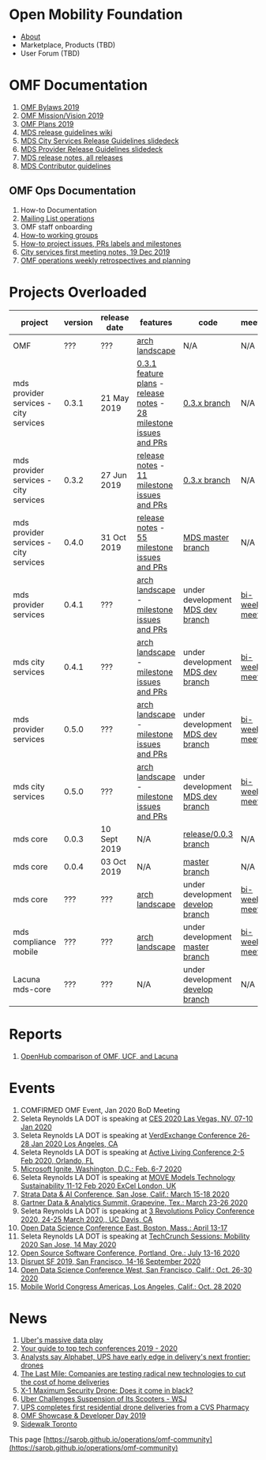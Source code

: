 # Open Mobility Foundation
* [About](https://www.openmobilityfoundation.org/about/)
* Marketplace, Products (TBD)
* User Forum (TBD)

# OMF Documentation
1. [OMF Bylaws 2019](https://members.openmobilityfoundation.org/wp-content/uploads/2019/08/OMF-Bylaws-CURRENT-1.pdf)
1. [OMF Mission/Vision 2019](https://www.openmobilityfoundation.org/wp-content/uploads/2019/06/OpenMobilityFoundation_Principles.pdf)
1. [OMF Plans 2019](https://www.openmobilityfoundation.org/wp-content/uploads/2019/10/OMF-Transitional-Architectural-Landscape-FINAL.pdf)
1. [MDS release guidelines wiki](https://github.com/openmobilityfoundation/mobility-data-specification/blob/dev/ReleaseGuidelines.md)
1. [MDS City Services Release Guidelines slidedeck](https://docs.google.com/presentation/d/1iw3Y6kSDnSUEUNLGlc07ARQlcunYVYCd05P2RkTTNnc/edit?usp=sharing)
1. [MDS Provider Release Guidelines slidedeck](https://drive.google.com/open?id=1CEIQfKRbd1mTe5krDqNusA0PAMYotv7L)
1. [MDS release notes, all releases](https://github.com/openmobilityfoundation/mobility-data-specification/blob/dev/ReleaseNotes.md)
1. [MDS Contributor guidelines](https://github.com/openmobilityfoundation/mobility-data-specification/blob/dev/CONTRIBUTING.md)

## OMF Ops Documentation
1. How-to Documentation
1. [Mailing List operations](omf-mailing-list-ops.md)
1. OMF staff onboarding
1. [How-to working groups](https://docs.google.com/document/d/11ym1ssmnavCtYkVxVtvFELHWGqv3T_gwUKWl2WsgfnE/edit?usp=sharing)
1. [How-to project issues, PRs labels and milestones](omf-labels.md)
1. [City services first meeting notes, 19 Dec 2019](https://docs.google.com/document/d/13EHvCPkbaWtGaTZNWqFPnQEAa3yz91MU7gc2nwYs3os/edit?usp=sharing)
1. [OMF operations weekly retrospectives and planning](https://docs.google.com/document/d/1wEj46BFxgo1HGAC0L7qd3UfNNhnDzMzJdLLR2C7Qesg/edit?usp=sharing)

# Projects Overloaded
<div class="datatable-begin"></div>

project        | version | release date | features | code         | meetings
-------------- | ------- | ------------ | -------- | ------------ | ------------
OMF            | ??? | ??? | [arch landscape](https://www.openmobilityfoundation.org/wp-content/uploads/2019/10/OMF-Transitional-Architectural-Landscape-FINAL.pdf) | N/A | N/A
mds provider services - city services | 0.3.1   | 21 May 2019 | [0.3.1 feature plans](https://github.com/openmobilityfoundation/mobility-data-specification/wiki/0.3.1-Release-Recommendations) -  [release notes](https://github.com/openmobilityfoundation/mobility-data-specification/wiki) - [28 milestone issues and PRs](https://github.com/openmobilityfoundation/mobility-data-specification/milestone/7?closed=1) | [0.3.x branch](https://github.com/openmobilityfoundation/mobility-data-specification/tree/0.3.x) | N/A
mds provider services - city services | 0.3.2   | 27 Jun 2019 | [release notes](https://github.com/openmobilityfoundation/mobility-data-specification/wiki) - [11 milestone issues and PRs](https://github.com/openmobilityfoundation/mobility-data-specification/milestone/8?closed=1) | [0.3.x branch](https://github.com/openmobilityfoundation/mobility-data-specification/tree/0.3.x) | N/A
mds provider services - city services | 0.4.0   | 31 Oct 2019 | [release notes](https://github.com/openmobilityfoundation/mobility-data-specification/wiki) - [55 milestone issues and PRs](https://github.com/openmobilityfoundation/mobility-data-specification/milestone/6?closed=1) | [MDS master branch](https://github.com/openmobilityfoundation/mobility-data-specification/tree/master) | N/A
mds provider services | 0.4.1   | ??? | [arch landscape](https://www.openmobilityfoundation.org/wp-content/uploads/2019/10/OMF-Transitional-Architectural-Landscape-FINAL.pdf) - [milestone issues and PRs](https://github.com/openmobilityfoundation/mobility-data-specification/milestone/10) | under development [MDS dev branch](https://github.com/openmobilityfoundation/mobility-data-specification) | [bi-weekly meetings](https://github.com/openmobilityfoundation/mobility-data-specification/wiki)
mds city services   | 0.4.1   | ??? | [arch landscape](https://www.openmobilityfoundation.org/wp-content/uploads/2019/10/OMF-Transitional-Architectural-Landscape-FINAL.pdf)  - [milestone issues and PRs](https://github.com/openmobilityfoundation/mobility-data-specification/milestone/10) | under development [MDS dev branch](https://github.com/openmobilityfoundation/mobility-data-specification) | [bi-weekly meetings](https://github.com/openmobilityfoundation/mobility-data-specification/wiki)
mds provider services  | 0.5.0   | ??? | [arch landscape](https://www.openmobilityfoundation.org/wp-content/uploads/2019/10/OMF-Transitional-Architectural-Landscape-FINAL.pdf)  - [milestone issues and PRs](https://github.com/openmobilityfoundation/mobility-data-specification/milestone/9) | under development [MDS dev branch](https://github.com/openmobilityfoundation/mobility-data-specification) | [bi-weekly meetings](https://github.com/openmobilityfoundation/mobility-data-specification/wiki)
mds city services   | 0.5.0   | ??? | [arch landscape](https://www.openmobilityfoundation.org/wp-content/uploads/2019/10/OMF-Transitional-Architectural-Landscape-FINAL.pdf) - [milestone issues and PRs](https://github.com/openmobilityfoundation/mobility-data-specification/milestone/9) | under development [MDS dev branch](https://github.com/openmobilityfoundation/mobility-data-specification) | [bi-weekly meetings](https://github.com/openmobilityfoundation/mobility-data-specification/wiki)
mds core       | 0.0.3   | 10 Sept 2019 | N/A | [release/0.0.3 branch](https://github.com/openmobilityfoundation/mds-core/tree/release/0.0.3) | N/A
mds core       | 0.0.4   | 03 Oct 2019 | N/A | [master branch](https://github.com/openmobilityfoundation/mds-core/tree/master) | N/A
mds core       | ??? | ??? | [arch landscape](https://www.openmobilityfoundation.org/wp-content/uploads/2019/10/OMF-Transitional-Architectural-Landscape-FINAL.pdf) | under development [develop branch](https://github.com/openmobilityfoundation/mds-core) | [bi-weekly meetings](https://github.com/openmobilityfoundation/mobility-data-specification/wiki)
mds compliance mobile | ??? | ??? | [arch landscape](https://www.openmobilityfoundation.org/wp-content/uploads/2019/10/OMF-Transitional-Architectural-Landscape-FINAL.pdf) | under development [master branch](https://github.com/openmobilityfoundation/mds-compliance-mobile) | [bi-weekly meetings](https://github.com/openmobilityfoundation/mobility-data-specification/wiki)
Lacuna mds-core | ??? | ??? | N/A | under development [develop branch](https://github.com/lacuna-tech/mds-core) | N/A

<div class="datatable-end"></div>

# Reports
1. [OpenHub comparison of OMF, UCF, and Lacuna](https://www.openhub.net/p/_compare?project_0=Open+Mobility+Foundation&project_1=kepler.gl&project_2=Lacuna-tech)

# Events
1. COMFIRMED OMF Event, Jan 2020 BoD Meeting
1. Seleta Reynolds LA DOT is speaking at [CES 2020 Las Vegas, NV, 07-10 Jan 2020](https://www.ces.tech/conference/speaker-directory/882559.aspx)
1. Seleta Reynolds LA DOT is speaking at [VerdExchange Conference 26-28 Jan 2020 Los Angeles, CA](https://www.verdexchange.org/)
1. Seleta Reynolds LA DOT is speaking at [Active Living Conference 2-5 Feb 2020, Orlando, FL](http://www.alr-conference.com/)
1. [Microsoft Ignite, Washington, D.C.: Feb. 6-7 2020](https://www.microsoft.com/en-us/ignite-the-tour/washington-dc)
1. Seleta Reynolds LA DOT is speaking at [MOVE Models Technology Sustainability 11-12 Feb 2020 ExCel London, UK](https://www.terrapinn.com/exhibition/move/index.stm)
1. [Strata Data & AI Conference, San Jose, Calif.: March 15-18 2020](https://conferences.oreilly.com/strata-data-ai/stai-ca)
1. [Gartner Data & Analytics Summit, Grapevine, Tex.: March 23-26 2020](https://www.gartner.com/en/conferences/na/data-analytics-us)
1. Seleta Reynolds LA DOT is speaking at [3 Revolutions Policy Conference 2020, 24-25 March 2020,, UC Davis, CA](https://3rev.ucdavis.edu/events/3-revolutions-policy-conference-2020)
1. [Open Data Science Conference East, Boston, Mass.: April 13-17 ](https://odsc.com/boston/)
1. Seleta Reynolds LA DOT is speaking at [TechCrunch Sessions: Mobility 2020 San Jose, 14 May 2020](https://techcrunch.com/events/tc-sessions-mobility-2020/)
1. [Open Source Software Conference, Portland, Ore.: July 13-16 2020](https://conferences.oreilly.com/oscon/oscon-or)
1. [Disrupt SF 2019, San Francisco, 14-16 September 2020](https://techcrunch.com/events/disrupt-sf-2020/)
1. [Open Data Science Conference West, San Francisco, Calif.: Oct. 26-30 2020](https://odsc.com/california/)
1. [Mobile World Congress Americas, Los Angeles, Calif.: Oct. 28 2020](https://www.mwclosangeles.com/)

# News
1. [Uber's massive data play](https://medium.com/s/story/ubers-new-vision-is-a-massive-data-play-b7e59ec59d42)
1. [Your guide to top tech conferences 2019 - 2020](https://www.cio.com/article/3344362/your-guide-to-top-tech-conferences-2019-2020.html)
1. [Analysts say Alphabet, UPS have early edge in delivery's next frontier: drones](https://www.cnbc.com/2019/12/21/analysts-alphabet-ups-have-edge-in-deliverys-next-frontier-drones.html)
1. [The Last Mile: Companies are testing radical new technologies to cut the cost of home deliveries](https://www.cbsnews.com/news/delivering-the-goods-drones-and-robots-are-making-their-way-to-your-door/?ftag=CNM-00-10aag7e)
1. [X-1 Maximum Security Drone: Does it come in black?](https://www.wabcradio.com/episode/x-1-maximum-security-drone-does-it-come-in-black-yes-dana-wheeler-plymouth-rock-technologies-can-prt-nasdaqotc-pltrf-plyrotechinc/)
1. [Uber Challenges Suspension of Its Scooters - WSJ](https://www.wsj.com/articles/uber-challenges-los-angeless-suspension-of-its-scooters-11573727400)
1. [UPS completes first residential drone deliveries from a CVS Pharmacy](https://www.zdnet.com/article/ups-completes-first-residential-drone-deliveries-from-a-cvs-pharmacy/)
1. [OMF Showcase &amp; Developer Day 2019](http://www.openmobilityfoundation.org/devday-2019/)
1. [Sidewalk Toronto](https://medium.com/radical-urbanist/sidewalk-toronto/home)

This page [https://sarob.github.io/operations/omf-community](https://sarob.github.io/operations/omf-community)
